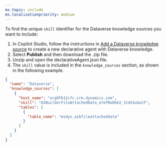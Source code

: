 ```yaml
---
ms.topic: include
ms.localizationpriority: medium
---
```


<!-- markdownlint-disable MD041 -->

To find the unique `skill` identifier for the Dataverse knowledge sources you want to include:

1. In Copilot Studio, follow the instructions in [Add a Dataverse knowledge source](https://learn.microsoft.com/microsoft-copilot-studio/knowledge-add-dataverse) to create a new declarative agent with Dataverse knowledge.
1. Select **Publish** and then download the .zip file.
1. Unzip and open the declarativeAgent.json file.
1. The `skill` value is included in the `knowledge_sources` section, as shown in the following example.

```json
{
  "name": "Dataverse",
  "knowledge_sources": [
    {
      "host_name": "org0f612cfc.crm.dynamics.com",
      "skill": "AIBuilderFileAttachedData_e7eTReDbkX_1t4X1oGoCF",
      "tables": [
        {
          "table_name": "msdyn_aibfileattacheddata"
        }
      ]
    }
  ]
}
```

